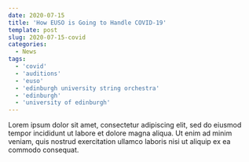```yaml
---
date: 2020-07-15
title: 'How EUSO is Going to Handle COVID-19'
template: post
slug: 2020-07-15-covid
categories:
  - News
tags:
  - 'covid'
  - 'auditions'
  - 'euso'
  - 'edinburgh university string orchestra'
  - 'edinburgh'
  - 'university of edinburgh'
---
```


Lorem ipsum dolor sit amet, consectetur adipiscing elit, sed do eiusmod tempor incididunt ut labore et dolore magna aliqua. Ut enim ad minim veniam, quis nostrud exercitation ullamco laboris nisi ut aliquip ex ea commodo consequat.